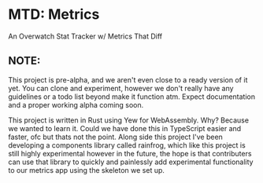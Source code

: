 # MTD: Metrics
An Overwatch Stat Tracker w/ Metrics That Diff


## NOTE:
This project is pre-alpha, and we aren't even close to a ready version of it yet. You can clone and experiment, however we don't really have any guidelines or a todo list beyond make it function atm. Expect documentation and a proper working alpha coming soon.

This project is written in Rust using Yew for WebAssembly. Why? Because we wanted to learn it. Could we have done this in TypeScript easier and faster, ofc but thats not the point. Along side this project I've been developing a components library called rainfrog, which like this project is still highly experimental however in the future, the hope is that contributers can use that library to quickly and painlessly add experimental functionality to our metrics app using the skeleton we set up.
